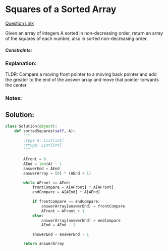 # Squares of a Sorted Array

[Question Link](https://leetcode.com/problems/squares-of-a-sorted-array/)  

Given an array of integers A sorted in non-decreasing order, return an array of the squares of each number, also in sorted non-decreasing order.

##### Constraints:

### Explanation:
TLDR: Compare a moving front pointer to a moving back pointer and add the greater to the end of the answer array and move that pointer torwards the center.

### Notes:


## Solution:
```Python
class Solution(object):
    def sortedSquares(self, A):
        """
        :type A: List[int]
        :rtype: List[int]
        """
        
        AFront = 0
        AEnd = len(A) - 1
        answerEnd = AEnd
        answerArray = [0] * (AEnd + 1)
        
        while AFront <= AEnd:
            frontCompare = A[AFront] * A[AFront]
            endCompare = A[AEnd] * A[AEnd]
            
            if frontCompare >= endCompare:
                answerArray[answerEnd] = frontCompare
                AFront = AFront + 1
            else:
                answerArray[answerEnd] = endCompare
                AEnd = AEnd - 1
                
            answerEnd = answerEnd - 1

        return answerArray
```